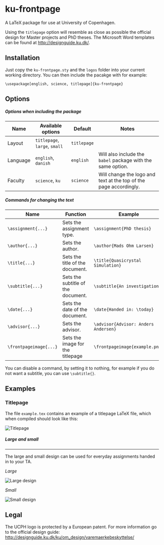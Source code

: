 # ku-frontpage

A LaTeX package for use at University of Copenhagen.

Using the `titlepage` option will resemble as close as possible the official design for Master projects and PhD theses.
The Microsoft Word templates can be found at http://designguide.ku.dk/.

## Installation

Just copy the `ku-frontpage.sty` and the `logos` folder into your current working directory.
You can then include the pacakge with for example:

    \usepackage[english, science, titlepage]{ku-frontpage}

## Options

##### Options when including the package

Name     | Available options             | Default     | Notes
---      | ---                           | ---         | ---
Layout   | `titlepage`, `large`, `small` | `titlepage` |
Language | `english`, `danish`           | `english`   | Will also include the `babel` package with the same option.
Faculty  | `science`, `ku`               | `science`   | Will change the logo and text at the top of the page accordingly.

##### Commands for changing the text

Name                   | Function                           | Example
---                    | ---                                | ---
`\assignment{...}`     | Sets the assignment type.          | `\assignment{PhD thesis}`
`\author{...}`         | Sets the author.                   | `\author{Mads Ohm Larsen}`
`\title{...}`          | Sets the title of the document.    | `\title{Quasicrystal Simulation}`
`\subtitle{...}`       | Sets the subtitle of the document. | `\subtitle{An investigation}`
`\date{...}`           | Sets the date of the document.     | `\date{Handed in: \today}`
`\advisor{...}`        | Sets the advisor.                  | `\advisor{Advisor: Anders Andersen}`
`\frontpageimage{...}` | Sets the image for the titlepage   | `\frontpageimage{example.png}`

You can disable a command, by setting it to nothing, for example if you do not want a subtitle, you can use `\subtitle{}`.

## Examples

### Titlepage
The file `example.tex` contains an example of a titlepage LaTeX file, which when compiled should look like this:

![Titlepage](http://i.imgur.com/bWIDLbN.png)

##### Large and small
---
The large and small design can be used for everyday assignments handed in to your TA.

*Large*

![Large design](http://i.imgur.com/EgEkCy2.png)

*Small*

![Small design](http://i.imgur.com/oZ0ZQa6.png)

## Legal

The UCPH logo is protected by a European patent.
For more information go to the official design guide: http://designguide.ku.dk/ku/om_design/varemaerkebeskyttelse/
